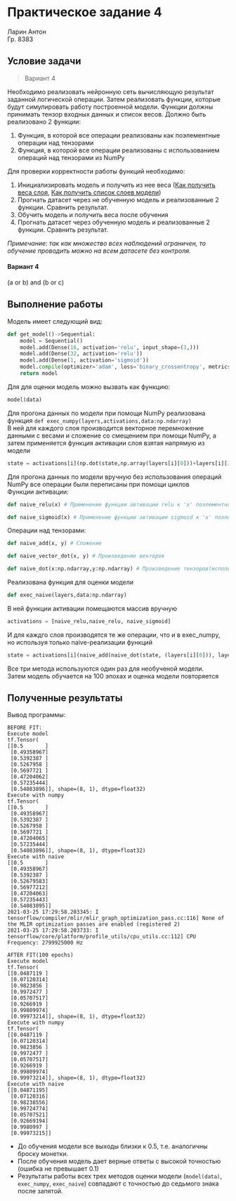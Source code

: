 # Практическое задание 4
Ларин Антон  
Гр. 8383
  
## Условие задачи

> Вариант 4 

Необходимо реализовать нейронную сеть вычисляющую результат заданной логической операции. Затем реализовать функции, которые будут симулировать работу построенной модели. Функции должны принимать тензор входных данных и список весов. Должно быть реализовано 2 функции:
1. Функция, в которой все операции реализованы как поэлементные операции над тензорами 
2. Функция, в которой все операции реализованы с использованием операций над тензорами из NumPy  

Для проверки корректности работы функций необходимо:
1. Инициализировать модель и получить из нее веса ([Как получить веса слоя](https://www.google.com/url?q=https://keras.io/layers/about-keras-layers/&sa=D&source=editors&ust=1616676963854000&usg=AOvVaw3q0cgOtIxBoThjo2nYDmjm), [Как получить список слоев модели](https://www.google.com/url?q=https://keras.io/models/about-keras-models/&sa=D&source=editors&ust=1616676963855000&usg=AOvVaw3jmqHBPBCDCEWbVHrVmbcb))
2. Прогнать датасет через не обученную модель и реализованные 2 функции. Сравнить результат.
3. Обучить модель и получить веса после обучения
4. Прогнать датасет через обученную модель и реализованные 2 функции. Сравнить результат.

*Примечание: так как множество всех наблюдений ограничен, то обучение проводить можно на всем датасете без контроля.*

#### Вариант 4
(a or b) and (b or c)

## Выполнение работы

Модель имеет следующий вид:
```python
def get_model()->Sequential:
    model = Sequential()
    model.add(Dense(16, activation='relu', input_shape=(3,)))
    model.add(Dense(32, activation='relu'))
    model.add(Dense(1, activation='sigmoid'))
    model.compile(optimizer='adam', loss='binary_crossentropy', metrics=['accuracy'])
    return model
```

  
Для для оценки модель можно вызвать как функцию:
```python
model(data)
```
Для прогона данных по модели при помощи NumPy реализована функция `def exec_numpy(layers,activations,data:np.ndarray)`  
В ней для каждого слоя производится векторное перемножение данными с весами и сложение со смещением при помощи NumPy, а затем применяется функция активации слоя взятая напрямую из модели
```python
state = activations[i](np.dot(state,np.array(layers[i][0]))+layers[i][1])
```
Для прогона данных по модели вручную без использования операций NumPy все операции были переписаны при помощи циклов  
Функции активации:
```python
def naive_relu(x) # Применение функции автивации relu к 'x' поэлементно
```
```python
def naive_sigmoid(x) # Применение функции автивации sigmoid к 'x' поэлементно
```
Операции над тензорами:  
```python
def naive_add(x, y) # Сложение
```
```python
def naive_vector_dot(x, y) # Произведение векторов
```
```python
def naive_dot(x:np.ndarray,y:np.ndarray) # Произведение тензоров(использует naive_vector_dot)
```

Реализована функция для оценки модели
```python
def exec_naive(layers,data:np.ndarray)
```
В ней функции активации помещаются массив вручную
```python
activations = [naive_relu,naive_relu, naive_sigmoid]
```

И для каждго слоя производятся те же операции, что и в exec_numpy, но используя только naive-реализации функций
```python
state = activations[i](naive_add(naive_dot(state, (layers[i][0])), layers[i][1]))
```

Все три метода используются один раз для необученой модели.  
Затем модель обучается на 100 эпохах и оценка модели повторяется

## Полученные результаты
Вывод программы:  
```
BEFORE FIT:
Execute model
tf.Tensor(
[[0.5       ]
 [0.49358967]
 [0.5392387 ]
 [0.5267958 ]
 [0.5697721 ]
 [0.47204062]
 [0.57235444]
 [0.54083896]], shape=(8, 1), dtype=float32)
Execute with numpy
tf.Tensor(
[[0.5       ]
 [0.49358967]
 [0.5392387 ]
 [0.5267958 ]
 [0.5697721 ]
 [0.47204065]
 [0.57235444]
 [0.54083896]], shape=(8, 1), dtype=float32)
Execute with naive
[[0.5       ]
 [0.49358967]
 [0.5392387 ]
 [0.52679583]
 [0.56977212]
 [0.47204063]
 [0.57235443]
 [0.54083895]]
2021-03-25 17:29:58.203345: I tensorflow/compiler/mlir/mlir_graph_optimization_pass.cc:116] None of the MLIR optimization passes are enabled (registered 2)
2021-03-25 17:29:58.203733: I tensorflow/core/platform/profile_utils/cpu_utils.cc:112] CPU Frequency: 2799925000 Hz

AFTER FIT(100 epochs)
Execute model
tf.Tensor(
[[0.0487119 ]
 [0.07120314]
 [0.9823856 ]
 [0.9972477 ]
 [0.05707517]
 [0.9266919 ]
 [0.99809974]
 [0.99973214]], shape=(8, 1), dtype=float32)
Execute with numpy
tf.Tensor(
[[0.0487119 ]
 [0.07120314]
 [0.9823856 ]
 [0.9972477 ]
 [0.05707517]
 [0.9266919 ]
 [0.99809974]
 [0.99973214]], shape=(8, 1), dtype=float32)
Execute with naive
[[0.04871195]
 [0.07120316]
 [0.98238556]
 [0.99724774]
 [0.05707521]
 [0.92669194]
 [0.9980997 ]
 [0.99973215]]
```

 - До обучения модели все выходы близки к 0.5, т.е. аналогичны броску монетки.
 - После обучения модель дает верные ответы с высокой точностью (ошибка не превышает 0.1)
 - Результаты работы всех трех методов оценки модели (`model(data)`, `exec_numpy`, `exec_naive`) совпадают с точностью до седьмого знака после запятой.